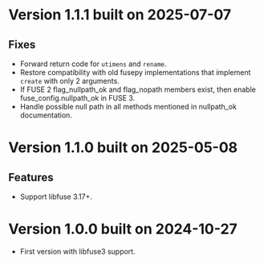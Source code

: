 
# Version 1.1.1 built on 2025-07-07

## Fixes

 - Forward return code for `utimens` and `rename`.
 - Restore compatibility with old fusepy implementations that implement `create` with only 2 arguments.
 - If FUSE 2 flag_nullpath_ok and flag_nopath members exist, then enable fuse_config.nullpath_ok in FUSE 3.
 - Handle possible null path in all methods mentioned in nullpath_ok documentation.


# Version 1.1.0 built on 2025-05-08

## Features

 - Support libfuse 3.17+.


# Version 1.0.0 built on 2024-10-27

 - First version with libfuse3 support.
